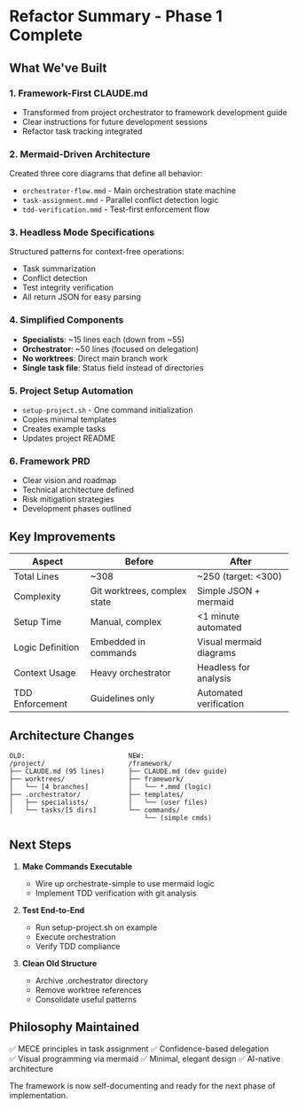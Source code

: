 # Refactor Summary - Phase 1 Complete

## What We've Built

### 1. Framework-First CLAUDE.md
- Transformed from project orchestrator to framework development guide
- Clear instructions for future development sessions
- Refactor task tracking integrated

### 2. Mermaid-Driven Architecture
Created three core diagrams that define all behavior:
- `orchestrator-flow.mmd` - Main orchestration state machine
- `task-assignment.mmd` - Parallel conflict detection logic  
- `tdd-verification.mmd` - Test-first enforcement flow

### 3. Headless Mode Specifications
Structured patterns for context-free operations:
- Task summarization
- Conflict detection
- Test integrity verification
- All return JSON for easy parsing

### 4. Simplified Components
- **Specialists**: ~15 lines each (down from ~55)
- **Orchestrator**: ~50 lines (focused on delegation)
- **No worktrees**: Direct main branch work
- **Single task file**: Status field instead of directories

### 5. Project Setup Automation
- `setup-project.sh` - One command initialization
- Copies minimal templates
- Creates example tasks
- Updates project README

### 6. Framework PRD
- Clear vision and roadmap
- Technical architecture defined
- Risk mitigation strategies
- Development phases outlined

## Key Improvements

| Aspect | Before | After |
|--------|--------|-------|
| Total Lines | ~308 | ~250 (target: <300) |
| Complexity | Git worktrees, complex state | Simple JSON + mermaid |
| Setup Time | Manual, complex | <1 minute automated |
| Logic Definition | Embedded in commands | Visual mermaid diagrams |
| Context Usage | Heavy orchestrator | Headless for analysis |
| TDD Enforcement | Guidelines only | Automated verification |

## Architecture Changes

```
OLD:                          NEW:
/project/                     /framework/
├── CLAUDE.md (95 lines)      ├── CLAUDE.md (dev guide)
├── worktrees/                ├── framework/
│   └── [4 branches]          │   └── *.mmd (logic)
├── .orchestrator/            ├── templates/
│   ├── specialists/          │   └── (user files)
│   └── tasks/[5 dirs]        └── commands/
                                  └── (simple cmds)
```

## Next Steps

1. **Make Commands Executable**
   - Wire up orchestrate-simple to use mermaid logic
   - Implement TDD verification with git analysis

2. **Test End-to-End**
   - Run setup-project.sh on example
   - Execute orchestration
   - Verify TDD compliance

3. **Clean Old Structure**
   - Archive .orchestrator directory
   - Remove worktree references
   - Consolidate useful patterns

## Philosophy Maintained

✅ MECE principles in task assignment
✅ Confidence-based delegation  
✅ Visual programming via mermaid
✅ Minimal, elegant design
✅ AI-native architecture

The framework is now self-documenting and ready for the next phase of implementation.